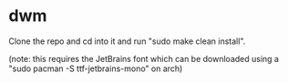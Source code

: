 # dwm
 
 Clone the repo and cd into it and run "sudo make clean install".
 
 (note: this requires the JetBrains font which can be downloaded using a "sudo pacman -S ttf-jetbrains-mono" on arch)
